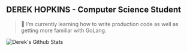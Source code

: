 ## DEREK HOPKINS - Computer Science Student

> 🌱 I’m currently learning how to write production code as well as getting more familiar with GoLang. 

> <p align="center">
<img align="center" src="https://github-readme-stats.vercel.app/api?username=dkh707&&show_icons=true&theme=radical" alt="Derek's Github Stats">
</p>

<!--
**DKH707/DKH707** is a ✨ _special_ ✨ repository because its `README.md` (this file) appears on your GitHub profile.

Here are some ideas to get you started:

- 🔭 I’m currently working on ...
- 👯 I’m looking to collaborate on ...
- 🤔 I’m looking for help with ...
- 💬 Ask me about ...
- 📫 How to reach me: ...
- 😄 Pronouns: ...
- ⚡ Fun fact: ...
-->

